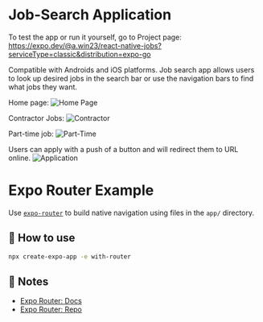# Job-Search Application

  To test the app or run it yourself, go to Project page: https://expo.dev/@a.win23/react-native-jobs?serviceType=classic&distribution=expo-go

Compatible with Androids and iOS platforms. Job search app allows users to look up desired jobs in the search bar or use the navigation bars to find what jobs they want. 

Home page:
![Home Page](/Users/andrewnguyen/Documents/ReactJS-Learning/react-native-jobs/HomePage.jpeg)


Contractor Jobs:
![Contractor](/Users/andrewnguyen/Documents/ReactJS-Learning/react-native-jobs/Contractor.jpeg)


Part-time job:
![Part-Time](/Users/andrewnguyen/Documents/ReactJS-Learning/react-native-jobs/Part-Time.jpeg)


Users can apply with a push of a button and will redirect them to URL online. 
![Application](/Users/andrewnguyen/Documents/ReactJS-Learning/react-native-jobs/Application.jpeg)





# Expo Router Example

Use [`expo-router`](https://expo.github.io/router) to build native navigation using files in the `app/` directory.

## 🚀 How to use

```sh
npx create-expo-app -e with-router
```

## 📝 Notes

- [Expo Router: Docs](https://expo.github.io/router)
- [Expo Router: Repo](https://github.com/expo/router)


